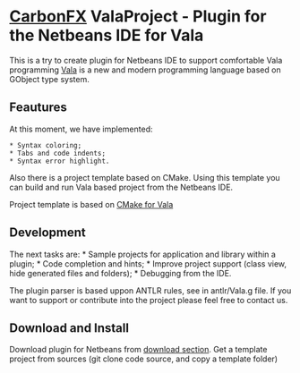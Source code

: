 [CarbonFX](http://carbonfx.org) ValaProject - Plugin for the Netbeans IDE for Vala
===============================================================================

This is a try to create plugin for Netbeans IDE to support comfortable Vala programming
[Vala](http://live.gnome.org/Vala) is a new and modern programming language based on GObject type system.

Feautures
-------------------------------------------------------------------------------

At this moment, we have implemented:
	
	* Syntax coloring;
	* Tabs and code indents;
	* Syntax error highlight.
	
Also there is a project template based on CMake.
Using this template you can build and run Vala based project from the Netbeans IDE.

Project template is based on 
[CMake for Vala](http://westhoffswelt.de/blog/0043_build_vala_projects_with_cmake_macros.html) 

Development
-------------------------------------------------------------------------------

The next tasks are:
	* Sample projects for application and library within a plugin;
	* Code completion and hints;
	* Improve project support (class view, hide generated files and folders);
	* Debugging from the IDE.
	
The plugin parser is based uppon ANTLR rules, see in antlr/Vala.g file.
If you want to support or contribute into the project please feel free to contact us.

Download and Install
-------------------------------------------------------------------------------

Download plugin for Netbeans from [download section](netbeans-valaproject/downloads).
Get a template project from sources (git clone code source, and copy a template folder)
